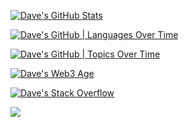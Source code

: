 [![Dave's GitHub Stats](https://stats-dev.quine.sh/Dave/github?theme=light)](https://dev.quine.sh)

[![Dave's GitHub | Languages Over Time](https://stats-dev.quine.sh/Dave/languages-over-time?theme=light)](https://dev.quine.sh)

[![Dave's GitHub | Topics Over Time](https://stats-dev.quine.sh/Dave/topics-over-time?theme=light)](https://dev.quine.sh)

[![Dave's Web3 Age](https://stats-dev.quine.sh/Dave/web3?theme=light)](https://dev.quine.sh)

[![Dave's Stack Overflow](https://stats-dev.quine.sh/Dave/stack-overflow?theme=light)](https://dev.quine.sh)

<img src="https://stats-dev.quine.sh/Dave/web3?theme=light" size="380" />
